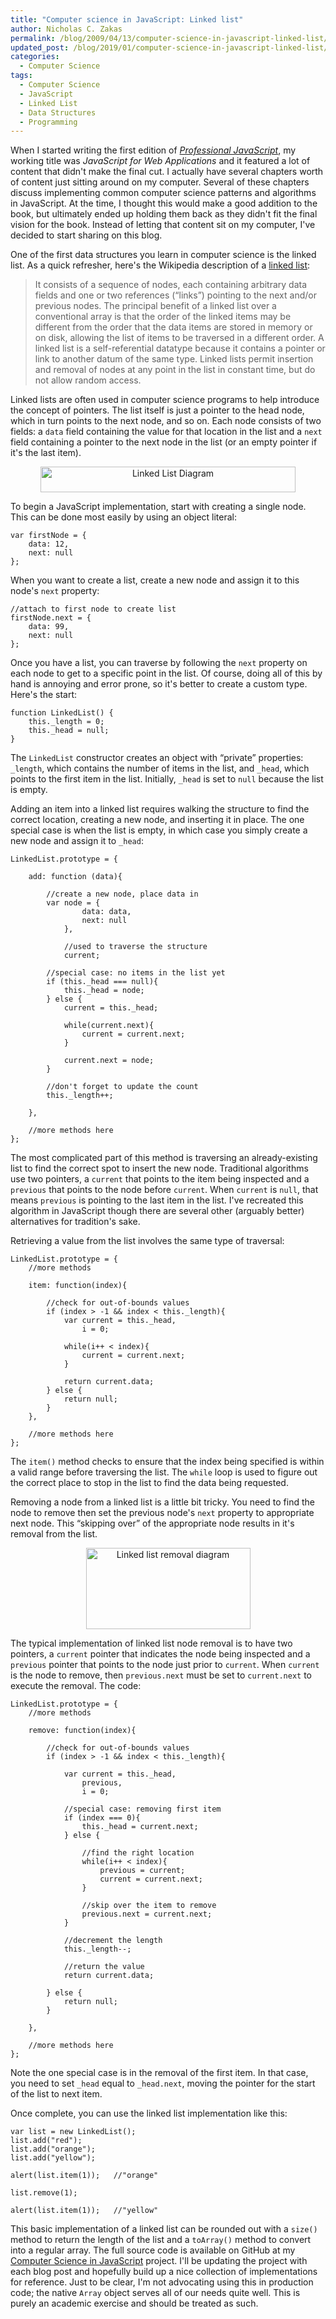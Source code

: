 ```yaml
---
title: "Computer science in JavaScript: Linked list"
author: Nicholas C. Zakas
permalink: /blog/2009/04/13/computer-science-in-javascript-linked-list/
updated_post: /blog/2019/01/computer-science-in-javascript-linked-list/
categories:
  - Computer Science
tags:
  - Computer Science
  - JavaScript
  - Linked List
  - Data Structures
  - Programming
---
```

When I started writing the first edition of [<cite>Professional JavaScript</cite>][1], my working title was <cite>JavaScript for Web Applications</cite> and it featured a lot of content that didn't make the final cut. I actually have several chapters worth of content just sitting around on my computer. Several of these chapters discuss implementing common computer science patterns and algorithms in JavaScript. At the time, I thought this would make a good addition to the book, but ultimately ended up holding them back as they didn't fit the final vision for the book. Instead of letting that content sit on my computer, I've decided to start sharing on this blog.

One of the first data structures you learn in computer science is the linked list. As a quick refresher, here's the Wikipedia description of a [linked list][2]:

> It consists of a sequence of nodes, each containing arbitrary data fields and one or two references (&#8220;links&#8221;) pointing to the next and/or previous nodes. The principal benefit of a linked list over a conventional array is that the order of the linked items may be different from the order that the data items are stored in memory or on disk, allowing the list of items to be traversed in a different order. A linked list is a self-referential datatype because it contains a pointer or link to another datum of the same type. Linked lists permit insertion and removal of nodes at any point in the list in constant time, but do not allow random access.

Linked lists are often used in computer science programs to help introduce the concept of pointers. The list itself is just a pointer to the head node, which in turn points to the next node, and so on. Each node consists of two fields: a `data` field containing the value for that location in the list and a `next` field containing a pointer to the next node in the list (or an empty pointer if it's the last item).

<p style="text-align: center;">
  <a href="http://en.wikipedia.org/wiki/File:Singly-linked-list.svg"><img src="/images/wp-content/uploads/2009/04/408px-Singly-linked-list.svg_.png" alt="Linked List Diagram"  width="408" height="41" /></a>
</p>

To begin a JavaScript implementation, start with creating a single node. This can be done most easily by using an object literal:

    var firstNode = {
        data: 12,
        next: null
    };

When you want to create a list, create a new node and assign it to this node's `next` property:

    //attach to first node to create list
    firstNode.next = {
        data: 99,
        next: null
    };

Once you have a list, you can traverse by following the `next` property on each node to get to a specific point in the list. Of course, doing all of this by hand is annoying and error prone, so it's better to create a custom type. Here's the start:

    function LinkedList() {
        this._length = 0;
        this._head = null;
    }

The `LinkedList` constructor creates an object with &#8220;private&#8221; properties: `_length`, which contains the number of items in the list, and `_head`, which points to the first item in the list. Initially, `_head` is set to `null` because the list is empty.

Adding an item into a linked list requires walking the structure to find the correct location, creating a new node, and inserting it in place. The one special case is when the list is empty, in which case you simply create a new node and assign it to `_head`:

    LinkedList.prototype = {
    
        add: function (data){
    
            //create a new node, place data in
            var node = {
                    data: data,
                    next: null
                },
    
                //used to traverse the structure
                current;
    
            //special case: no items in the list yet
            if (this._head === null){
                this._head = node;
            } else {
                current = this._head;
    
                while(current.next){
                    current = current.next;
                }
    
                current.next = node;
            }
    
            //don't forget to update the count
            this._length++;
    
        },
    
        //more methods here
    };

The most complicated part of this method is traversing an already-existing list to find the correct spot to insert the new node. Traditional algorithms use two pointers, a `current` that points to the item being inspected and a `previous` that points to the node before `current`. When `current` is `null`, that means `previous` is pointing to the last item in the list. I've recreated this algorithm in JavaScript though there are several other (arguably better) alternatives for tradition's sake.

Retrieving a value from the list involves the same type of traversal:

    LinkedList.prototype = {
        //more methods
    
        item: function(index){
    
            //check for out-of-bounds values
            if (index > -1 && index < this._length){
                var current = this._head,
                    i = 0;
    
                while(i++ < index){
                    current = current.next;
                }
    
                return current.data;
            } else {
                return null;
            }
        },
    
        //more methods here
    };

The `item()` method checks to ensure that the index being specified is within a valid range before traversing the list. The `while` loop is used to figure out the correct place to stop in the list to find the data being requested.

Removing a node from a linked list is a little bit tricky. You need to find the node to remove then set the previous node's `next` property to appropriate next node. This &#8220;skipping over&#8221; of the appropriate node results in it's removal from the list.

<p style="text-align: center;">
  <a href="http://en.wikipedia.org/wiki/File:Singly_linked_list_delete_after.png"><img src="/images/wp-content/uploads/2009/04/Singly_linked_list_delete_after.png" alt="Linked list removal diagram" width="263" height="130" class="alignnone size-full wp-image-2948" /></a>
</p>

The typical implementation of linked list node removal is to have two pointers, a `current` pointer that indicates the node being inspected and a `previous` pointer that points to the node just prior to `current`. When `current` is the node to remove, then `previous.next` must be set to `current.next` to execute the removal. The code:

    LinkedList.prototype = {
        //more methods
    
        remove: function(index){
    
            //check for out-of-bounds values
            if (index > -1 && index < this._length){
    
                var current = this._head,
                    previous,
                    i = 0;
    
                //special case: removing first item
                if (index === 0){
                    this._head = current.next;
                } else {
    
                    //find the right location
                    while(i++ < index){
                        previous = current;
                        current = current.next;
                    }
    
                    //skip over the item to remove
                    previous.next = current.next;
                }
    
                //decrement the length
                this._length--;
    
                //return the value
                return current.data;            
    
            } else {
                return null;
            }
    
        },
    
        //more methods here
    };

Note the one special case is in the removal of the first item. In that case, you need to set `_head` equal to `_head.next`, moving the pointer for the start of the list to next item.

Once complete, you can use the linked list implementation like this:

    var list = new LinkedList();
    list.add("red");
    list.add("orange");
    list.add("yellow");
    
    alert(list.item(1));   //"orange"
    
    list.remove(1);
    
    alert(list.item(1));   //"yellow"

This basic implementation of a linked list can be rounded out with a `size()` method to return the length of the list and a `toArray()` method to convert into a regular array. The full source code is available on GitHub at my [Computer Science in JavaScript][3] project. I'll be updating the project with each blog post and hopefully build up a nice collection of implementations for reference. Just to be clear, I'm not advocating using this in production code; the native `Array` object serves all of our needs quite well. This is purely an academic exercise and should be treated as such.

 [1]: http://www.amazon.com/gp/product/047022780X?ie=UTF8&tag=nczonline-20&linkCode=as2&camp=1789&creative=390957&creativeASIN=047022780X
 [2]: http://en.wikipedia.org/wiki/Linked_list
 [3]: http://github.com/nzakas/computer-science-in-javascript/
